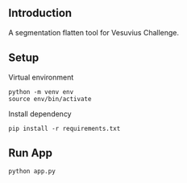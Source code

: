 ## Introduction

A segmentation flatten tool for Vesuvius Challenge.

## Setup

Virtual environment
```
python -m venv env
source env/bin/activate
```

Install dependency
```
pip install -r requirements.txt
```

## Run App

```
python app.py
```